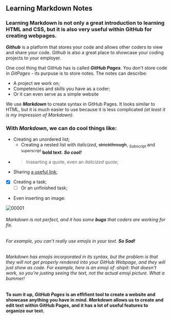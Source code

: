 ## Learning Markdown Notes

### Learning Markdown is not only a great introduction to learning HTML and CSS, but it is also very useful within GitHub for creating webpages. 
 ***Github*** is a platform that stores your code and allows other coders to view and share your code. _Github_ is also a great place to showcase your coding projects to your employer.

 One cool thing that GitHub has is called ***GitHub Pages***. You don't store code in _GitPages_ - its purpuse is to store notes. 
 The notes can describe:
* A project we work on;
* Competencies and skills you have as a coder; 
* Or it can even serve as a simple website 

We use ***Markdown*** to create syntax in GitHub Pages. It looks similar to HTML, but it is much easier to use because it is less complicated *(at least it is my impression of Markdown)*.

### With ***Markdown***, we can do cool things like:
* Creating an unordered list; 
  * Creating a nested list with *italicized*, ~~strickthrough~~, <sub> Subscript </sub> and <sup>superscript</sup> **bold text**. ***So cool!***
* > Insearting a quote, even an *italicized quote*;
* Sharing [a useful link](https://docs.github.com/en/get-started/writing-on-github/getting-started-with-writing-and-formatting-on-github/basic-writing-and-formatting-syntax);
* [x] Creating a task;
   * [ ] Or an unfinished task; 
* Even inserting an image: 

![00001](https://user-images.githubusercontent.com/48433669/209413614-7d171d30-aa8d-4385-8e71-cf775a73f918.jpg)


###### Markdown is not perfect, and it has some ***bugs*** that coders are working for fix. 

###### For example, you can't really use emojis in your text. ***So Sad!***
###### Markdown has emojis incorporated in its syntax, but the problem is that they will not get properly rendered into your GitHub Webpage, and they will just show as code. For example, here is an emoji of  :shipit:  that doesn't work, so you're justing seeing the text, not the actual emoji picture. *What a bummer!* 


#### To sum it up, ***GitHub Pages*** is an effifient tool to create a website and showcase anything you have in mind. ***Markdown*** allows us to create and edit text  within GitHub Pages, and it has a lot of useful features to organize our text. 
